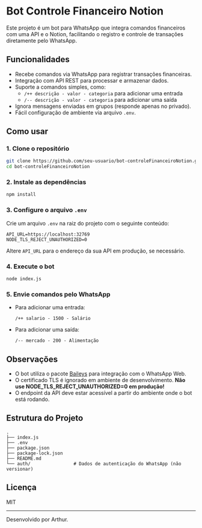 # Bot Controle Financeiro Notion

Este projeto é um bot para WhatsApp que integra comandos financeiros com uma API e o Notion, facilitando o registro e controle de transações diretamente pelo WhatsApp.

## Funcionalidades

- Recebe comandos via WhatsApp para registrar transações financeiras.
- Integração com API REST para processar e armazenar dados.
- Suporte a comandos simples, como:
  - `/++ descrição - valor - categoria` para adicionar uma entrada
  - `/-- descrição - valor - categoria` para adicionar uma saída
- Ignora mensagens enviadas em grupos (responde apenas no privado).
- Fácil configuração de ambiente via arquivo `.env`.

## Como usar

### 1. Clone o repositório

```sh
git clone https://github.com/seu-usuario/bot-controleFinanceiroNotion.git
cd bot-controleFinanceiroNotion
```

### 2. Instale as dependências

```sh
npm install
```

### 3. Configure o arquivo `.env`

Crie um arquivo `.env` na raiz do projeto com o seguinte conteúdo:

```
API_URL=https://localhost:32769
NODE_TLS_REJECT_UNAUTHORIZED=0
```

Altere `API_URL` para o endereço da sua API em produção, se necessário.

### 4. Execute o bot

```sh
node index.js
```

### 5. Envie comandos pelo WhatsApp

- Para adicionar uma entrada:
  ```
  /++ salario - 1500 - Salário
  ```
- Para adicionar uma saída:
  ```
  /-- mercado - 200 - Alimentação
  ```

## Observações

- O bot utiliza o pacote [Baileys](https://github.com/adiwajshing/Baileys) para integração com o WhatsApp Web.
- O certificado TLS é ignorado em ambiente de desenvolvimento. **Não use NODE_TLS_REJECT_UNAUTHORIZED=0 em produção!**
- O endpoint da API deve estar acessível a partir do ambiente onde o bot está rodando.

## Estrutura do Projeto

```
.
├── index.js
├── .env
├── package.json
├── package-lock.json
├── README.md
└── auth/                # Dados de autenticação do WhatsApp (não versionar)
```

## Licença

MIT

---

Desenvolvido por Arthur.